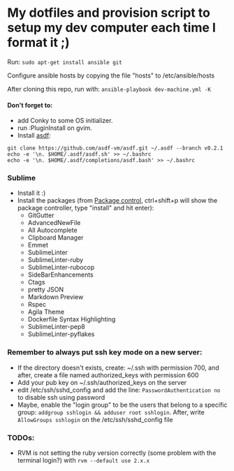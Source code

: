 # My dotfiles and provision script to setup my dev computer each time I format it ;)


Run: `sudo apt-get install ansible git`

Configure ansible hosts by copying the file "hosts" to /etc/ansible/hosts

After cloning this repo, run with: `ansible-playbook dev-machine.yml -K`


#### Don't forget to:
* add Conky to some OS initializer.
* run :PluginInstall on gvim.
* Install [asdf](https://github.com/asdf-vm/asdf):
```shell
git clone https://github.com/asdf-vm/asdf.git ~/.asdf --branch v0.2.1
echo -e '\n. $HOME/.asdf/asdf.sh' >> ~/.bashrc
echo -e '\n. $HOME/.asdf/completions/asdf.bash' >> ~/.bashrc
```

### Sublime
* Install it :)
* Install the packages (from [Package control](https://packagecontrol.io/), ctrl+shift+p will show the package controller, type "install" and hit enter):
  * GitGutter
  * AdvancedNewFile
  * All Autocomplete
  * Clipboard Manager
  * Emmet
  * SublimeLinter
  * SublimeLinter-ruby
  * SublimeLinter-rubocop
  * SideBarEnhancements
  * Ctags
  * pretty JSON
  * Markdown Preview
  * Rspec
  * Agila Theme
  * Dockerfile Syntax Highlighting
  * SublimeLinter-pep8
  * SublimeLinter-pyflakes

### Remember to always put ssh key mode on a new server:
* If the directory doesn't exists, create: ~/.ssh with permission 700,
and after, create a file named authorized_keys with permission 600
* Add your pub key on ~/.ssh/authorized_keys on the server
* edit /etc/ssh/sshd_config and add the line: `PasswordAuthentication no` to disable ssh using password
* Maybe, enable the "login group" to be the users that belong to a
specific group: `addgroup sshlogin && adduser root sshlogin`. After, write
`AllowGroups sshlogin` on the /etc/ssh/sshd_config file

### TODOs:
* RVM is not setting the ruby version correctly (some problem with the terminal login?) with `rvm --default use 2.x.x`

